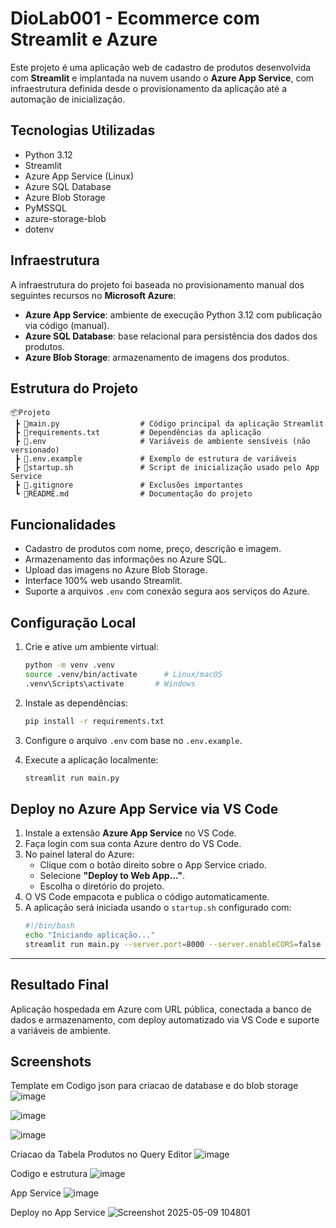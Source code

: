 # DioLab001 - Ecommerce com Streamlit e Azure

Este projeto é uma aplicação web de cadastro de produtos desenvolvida com **Streamlit** e implantada na nuvem usando o **Azure App Service**, com infraestrutura definida desde o provisionamento da aplicação até a automação de inicialização.

##  Tecnologias Utilizadas

- Python 3.12
- Streamlit
- Azure App Service (Linux)
- Azure SQL Database
- Azure Blob Storage
- PyMSSQL
- azure-storage-blob
- dotenv

##  Infraestrutura

A infraestrutura do projeto foi baseada no provisionamento manual dos seguintes recursos no **Microsoft Azure**:

- **Azure App Service**: ambiente de execução Python 3.12 com publicação via código (manual).
- **Azure SQL Database**: base relacional para persistência dos dados dos produtos.
- **Azure Blob Storage**: armazenamento de imagens dos produtos.

##  Estrutura do Projeto

```
📦Projeto
 ┣ 📜main.py                  # Código principal da aplicação Streamlit
 ┣ 📜requirements.txt         # Dependências da aplicação
 ┣ 📜.env                     # Variáveis de ambiente sensíveis (não versionado)
 ┣ 📜.env.example             # Exemplo de estrutura de variáveis
 ┣ 📜startup.sh               # Script de inicialização usado pelo App Service
 ┣ 📜.gitignore               # Exclusões importantes
 ┗ 📜README.md                # Documentação do projeto
```

##  Funcionalidades

- Cadastro de produtos com nome, preço, descrição e imagem.
- Armazenamento das informações no Azure SQL.
- Upload das imagens no Azure Blob Storage.
- Interface 100% web usando Streamlit.
- Suporte a arquivos `.env` com conexão segura aos serviços do Azure.

##  Configuração Local

1. Crie e ative um ambiente virtual:
   ```bash
   python -m venv .venv
   source .venv/bin/activate      # Linux/macOS
   .venv\Scripts\activate       # Windows
   ```

2. Instale as dependências:
   ```bash
   pip install -r requirements.txt
   ```

3. Configure o arquivo `.env` com base no `.env.example`.

4. Execute a aplicação localmente:
   ```bash
   streamlit run main.py
   ```

##  Deploy no Azure App Service via VS Code

1. Instale a extensão **Azure App Service** no VS Code.
2. Faça login com sua conta Azure dentro do VS Code.
3. No painel lateral do Azure:
   - Clique com o botão direito sobre o App Service criado.
   - Selecione **"Deploy to Web App..."**.
   - Escolha o diretório do projeto.
4. O VS Code empacota e publica o código automaticamente.
5. A aplicação será iniciada usando o `startup.sh` configurado com:
   ```bash
   #!/bin/bash
   echo "Iniciando aplicação..."
   streamlit run main.py --server.port=8000 --server.enableCORS=false
   ```

---

##  Resultado Final

Aplicação hospedada em Azure com URL pública, conectada a banco de dados e armazenamento, com deploy automatizado via VS Code e suporte a variáveis de ambiente.

##  Screenshots


Template em Codigo json para criacao de database e do blob storage
![image](https://github.com/user-attachments/assets/e065e60e-dc63-43fd-ae15-0c4b909e5ee2)

![image](https://github.com/user-attachments/assets/08c475c1-8cc1-4dd6-b8c3-7b60fd9d1300)

![image](https://github.com/user-attachments/assets/e37fc217-d901-4f08-9f6a-ee1d3373d2f1)

Criacao da Tabela Produtos no Query Editor
![image](https://github.com/user-attachments/assets/2dff623b-0201-47e4-9e83-2e297d5aa4cc)

Codigo e estrutura
![image](https://github.com/user-attachments/assets/8ceebc28-336c-4538-96d6-d82377f18879)

App Service
![image](https://github.com/user-attachments/assets/065e3285-65a7-416c-a53b-621e190783b9)

Deploy no App Service
![Screenshot 2025-05-09 104801](https://github.com/user-attachments/assets/422f1a11-4fdb-4cef-ac7b-027a6920df02)









